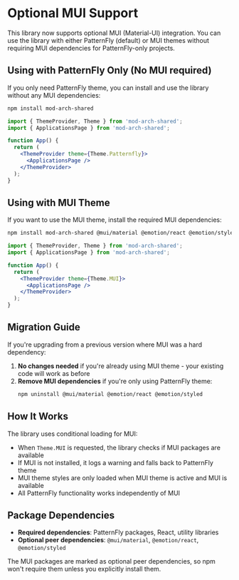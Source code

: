 # Optional MUI Support

This library now supports optional MUI (Material-UI) integration. You can use the library with either PatternFly (default) or MUI themes without requiring MUI dependencies for PatternFly-only projects.

## Using with PatternFly Only (No MUI required)

If you only need PatternFly theme, you can install and use the library without any MUI dependencies:

```bash
npm install mod-arch-shared
```

```jsx
import { ThemeProvider, Theme } from 'mod-arch-shared';
import { ApplicationsPage } from 'mod-arch-shared';

function App() {
  return (
    <ThemeProvider theme={Theme.Patternfly}>
      <ApplicationsPage />
    </ThemeProvider>
  );
}
```

## Using with MUI Theme

If you want to use the MUI theme, install the required MUI dependencies:

```bash
npm install mod-arch-shared @mui/material @emotion/react @emotion/styled
```

```jsx
import { ThemeProvider, Theme } from 'mod-arch-shared';
import { ApplicationsPage } from 'mod-arch-shared';

function App() {
  return (
    <ThemeProvider theme={Theme.MUI}>
      <ApplicationsPage />
    </ThemeProvider>
  );
}
```

## Migration Guide

If you're upgrading from a previous version where MUI was a hard dependency:

1. **No changes needed** if you're already using MUI theme - your existing code will work as before
2. **Remove MUI dependencies** if you're only using PatternFly theme:
   ```bash
   npm uninstall @mui/material @emotion/react @emotion/styled
   ```

## How It Works

The library uses conditional loading for MUI:

- When `Theme.MUI` is requested, the library checks if MUI packages are available
- If MUI is not installed, it logs a warning and falls back to PatternFly theme
- MUI theme styles are only loaded when MUI theme is active and MUI is available
- All PatternFly functionality works independently of MUI

## Package Dependencies

- **Required dependencies**: PatternFly packages, React, utility libraries
- **Optional peer dependencies**: `@mui/material`, `@emotion/react`, `@emotion/styled`

The MUI packages are marked as optional peer dependencies, so npm won't require them unless you explicitly install them.